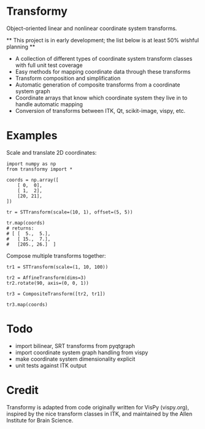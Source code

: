Transformy
==========

Object-oriented linear and nonlinear coordinate system transforms.

** This project is in early development; the list below is at least 50% wishful planning **

* A collection of different types of coordinate system transform classes with full unit test coverage
* Easy methods for mapping coordinate data through these transforms
* Transform composition and simplification
* Automatic generation of composite transforms from a coordinate system graph
* Coordinate arrays that know which coordinate system they live in to handle automatic mapping
* Conversion of transforms between ITK, Qt, scikit-image, vispy, etc.

Examples
========

Scale and translate 2D coordinates:

```
import numpy as np
from transformy import *

coords = np.array([
    [ 0,  0],
    [ 1,  2],
    [20, 21],
])

tr = STTransform(scale=(10, 1), offset=(5, 5))

tr.map(coords)
# returns:
# [ [  5.,  5.],
#   [ 15.,  7.],
#   [205., 26.]  ]
```

Compose multiple transforms together:
    
```
tr1 = STTransform(scale=(1, 10, 100))

tr2 = AffineTransform(dims=3)
tr2.rotate(90, axis=(0, 0, 1))

tr3 = CompositeTransform([tr2, tr1])

tr3.map(coords)
```



Todo
====

* import bilinear, SRT transforms from pyqtgraph
* import coordinate system graph handling from vispy
* make coordinate system dimensionality explicit
* unit tests against ITK output


Credit
======

Transformy is adapted from code originally written for VisPy (vispy.org),
inspired by the nice transform classes in ITK, and
maintained by the Allen Institute for Brain Science.

